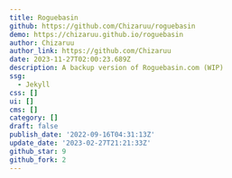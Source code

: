 ```yaml
---
title: Roguebasin
github: https://github.com/Chizaruu/roguebasin
demo: https://chizaruu.github.io/roguebasin
author: Chizaruu
author_link: https://github.com/Chizaruu
date: 2023-11-27T02:00:23.689Z
description: A backup version of Roguebasin.com (WIP)
ssg:
  - Jekyll
css: []
ui: []
cms: []
category: []
draft: false
publish_date: '2022-09-16T04:31:13Z'
update_date: '2023-02-27T21:21:33Z'
github_star: 9
github_fork: 2
---
```

